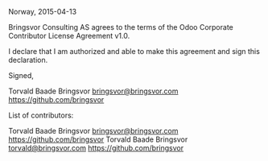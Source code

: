 Norway, 2015-04-13

Bringsvor Consulting AS agrees to the terms of the Odoo Corporate Contributor License
Agreement v1.0.

I declare that I am authorized and able to make this agreement and sign this
declaration.

Signed,

Torvald Baade Bringsvor bringsvor@bringsvor.com https://github.com/bringsvor

List of contributors:

Torvald Baade Bringsvor bringsvor@bringsvor.com https://github.com/bringsvor
Torvald Baade Bringsvor torvald@bringsvor.com https://github.com/bringsvor

